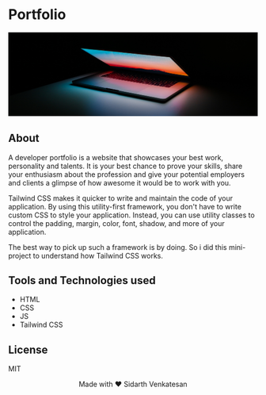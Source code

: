 # Portfolio

![Logo](https://github.com/Sidarth-V/portfolio/blob/main/logo.png)


## About 
A developer portfolio is a website that showcases your best work, personality and talents. It is your best chance to prove your skills, share your enthusiasm about the profession and give your potential employers and clients a glimpse of how awesome it would be to work with you.

Tailwind CSS makes it quicker to write and maintain the code of your application. By using this utility-first framework, you don't have to write custom CSS to style your application. Instead, you can use utility classes to control the padding, margin, color, font, shadow, and more of your application.

The best way to pick up such a framework is by doing. So i did this mini-project to understand how Tailwind CSS works.
## Tools and Technologies used
- HTML
- CSS
- JS
- Tailwind CSS

## License

MIT

<p align="center">Made with ❤ Sidarth Venkatesan</p>

